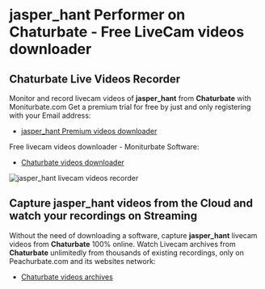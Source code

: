 # jasper_hant Performer on Chaturbate - Free LiveCam videos downloader

## Chaturbate Live Videos Recorder

Monitor and record livecam videos of **jasper_hant** from **Chaturbate** with Moniturbate.com
Get a premium trial for free by just and only registering with your Email address:
* [jasper_hant Premium videos downloader](https://moniturbate.com/request-demo-licence-key.html)

Free livecam videos downloader - Moniturbate Software:
* [Chaturbate videos downloader](https://moniturbate.com/moniturbate-download-software.html)

![jasper_hant livecam videos recorder](https://peachurnet.com/templates/moniturbate-software.png)


## Capture jasper_hant videos from the Cloud and watch your recordings on Streaming

Without the need of downloading a software, capture **jasper_hant** livecam videos from **Chaturbate** 100% online.
Watch Livecam archives from **Chaturbate** unlimitedly from thousands of existing recordings, only on Peachurbate.com and its websites network:
* [Chaturbate videos archives](https://peachurnet.com/)